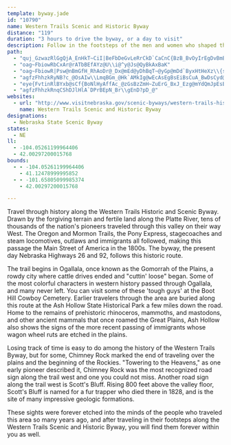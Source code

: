 ```yaml
---
template: byway.jade
id: "10790"
name: Western Trails Scenic and Historic Byway
distance: "119"
duration: "3 hours to drive the byway, or a day to visit"
description: Follow in the footsteps of the men and women who shaped the west as they traveled through the Platte River Valley along what is now the Western Scenic and Historic Byway.
path: 
  - "quj_GzwazRlGgQjA_EnHkT~CiI|BeFbDeGvLeRrCkD`CaCnC{BzB_BvOyIrEgDvBmBdbAgfA|AqBdCaE`DqHdBwFz^azAhCiLbAqFx@iHp@mIjByf@x@aNh@mFhDwSv@cJjPmhFRuH@oEKwgAoAekDD_@IsZYk_@Kuy@]i[BuHDgAT_Dn@gFr@yDlgAa{DhRgp@nC}KpHy\\bC{I|DmMjHwQhBkGPoAE]Hy@DmFY_oAHuMRiAj@kLr@iGrAaIxCoMhC_IpAgDdw@snBpJwVrB_GnCoJfBgHpMon@fDuMzByHzCuIfEcKhDqHfG{KxNyUx{DclGxEeIpP}WjDuGdAeD`AmEf@{DPmE[eeBB_Ef@}IpAaK`NiaAx@cEvAkFlJuVbBiDtDeFfAaAvJaHbB_B|CsE~A{Cxb@ebAdBeDfDyErCeD|DmD`DuBfIgEdMwHxBoBrIeH`FsEjMd_@`BnDbCbE~A|BrEbEbDlBlB|@rBl@dCd@|BT|CJ~ODxVSfDM~B_@rD}@rAa@hDkBzEuDxAyAvKoMtDaD~CqBlDyArCq@rC[|GKlD\\|D`AfDzAxIfF"
  - "oag~FbiowRbCxAr@rATbBEfAYz@U\\i@^y@Js@QyBkAxBaK"
  - "oag~FbiowR|Psw@nBmGfH_RhAoDr@_Dx@mEd@yDhBqT~@yGp@mDd`ByxHtHeXz\\{sAnOmo@xTw|@NQjHaYhR_w@`u@kwClBeGlCoH|yAqmDbEaL|AeFrHa[bg@_vBxBmHpFqNxBgH`H}Y~AmHh@aDnDcXn{@_rDxA}HbHib@x_AgvFnFiYdMmm@pBwMrJsr@rBqOtMqw@hAmFbCaJxAeE|bC_xGxDaLrnAavElOuk@b@yBfBkKn@gFj@mH\\kHJkMEakJIqbCh@}}@?qIs@wx@lf@?bB}@hAkA`L}LtOiSnmDkxEjI_LhCoE`CcGzAgGn@eERoB^yG?md@TejARoF~@yGlBeGxBmFvnAuuCdy@alBbXsn@p@aC~@uERyBNeD?sIY}lA^q}FFuDt@eLrB}L|G}V~@gEx@qEpGab@|M_gA|Jyf@xC}LjAcE~^ilA|ByGnBoE`HmNbB{Dh@qBTaBRkBDoCO}Ek@mD{A}DcBkCwGgEqQoJcO_Hcj@e[}EeC^_Cp@yCtAuDp@wAfAcBxIaLfDgF|AgDhBqFfJmb@fXmpA||@odEhb@upBbd@auBbG}WlTkcAbFuRlBmGvGyRrCsH|HuQ~KoTpq@iiAtE}IjRab@ht@o`Bjn@e`BhD}LrSiaAlCmKvn@_|AbCmEpHyIlCuD|AsCbDyHzAaFhAaFlHqd@b@uBbAmD|B_F`FiGjDsFrDyHvBgGn@uBvEmSlCyJbHwQb@sA`GqV`wBafJrCsMvFyY~DmQhQiu@tM_f@duBm~IhIe_@rk@mdCzBgOpH}[hSc{@rAyEhDwJ|AkF|z@iqDtKed@~CaMvCuQNyLKcTJgFp@cJ|AmHbBeFvAaDtA{BtOuPfDyCjLcLvDiCbHaEnPqN|DyDxByCpCkFrBcGdAmEj@gEr@gJDed@Awy@N_Fd@{E^_CfPwr@tyA}kG`Ogn@d_@_qAbzAgpF|`@{sA`a@c{Ada@gyAjm@owBtRip@xJy]fJ}]xUqz@bAkCnBgE`D_FdAoAbB_BdCaBpDqBrEsATE"
  - "agfzFhhzkRyNB?c_@OsAIw\\LmqBGm_@Hk`AMkIg@wEcAsEgBsEiBsCuA_BwDsCyd@wPgmA}b@yU}LmEqAgBW_EGwBJaE~@oHlDmNtH{B~AwBtByBpDoCxG}AbDiAbBoBlBgBrAml@x]}BLi@Co@Wy@q@}AgCYKu@?m|BrMcFx@eBj@{k@dRgEx@sHj@cEv@{CtAuDpCeK|LuHfGoFxDaH`GoQpX}Td^x@dBRpBJnd@?bb@XtJhB~Rb@lI?pH_@dTCtl@k@rHgF~d@e[xuCiDdb@wHjo@mD~b@aJly@u@|FwEvXkH|]cBdFsA`CeB~Be\\j^gDzDaR~UsAnBiAlBoAnDgArE[~BcAtNmFfo@cBjUa@`JsHdpDe@rIk@`GaBtL_CfKiB`G_`@~gAuArF]hBk@~ESxBO`GItyABxa@EnIIjFo@jKYxCcAdIcBtIoA`FoDfL}O~c@iC`J}@xF[~CO`EIr^C`l@HlSEpTH~^IbVoBvx@aBdf@mDdfBa@lF}@`H_AzDaLba@}@lC_B|D}yAhdDyBxGeArE}@nFu@jH]|IaApeBTbdDHdYI`y@Dp_ATptAI|{@Ofp@DzL"
  - "eye{FvtinRlBYxb@sCf{BoNlHyAffAc_@zGsBzZmH~ZuErG_BxJ_Ezg@mYdQmJpEsBbCy@nGyA|O_CvCq@lHgClFmCpMyHnb@sUfCeBlFuElDcE|CiEtBkDfBoDnBaFbBmFnB{HrAmIbAaK^sLDiQ?}rBHg_@Ge\\FcGHizBDqCNgCn@{Fn@sDpAyEbCgGd|AedDvHeOvy@s}Ah@eA~A_FbBcIh@_EN{CLuRC_lAJqN\\_Gx@oGbAyEjAyDfAgC~A}Ct@iAbD_Ebu@en@lEiErB{C~AeD|AyEt@mDNmAh@_GHoB?yFiBoyL|Di_CZ}UXghAL{EVeF|@kHXgBnAuFx@uCrAqD~AmDvC_FdDmEtZa^rNaRvPqVbSwZvo@k_AzDyGnBmEpBmGVeB\\gA|AsJj@iINsF?_g@Wgo@CwqDD{|@Ew`@HMJeCRuA`AsD|@kBh@{@hBcBjEgB"
  - "agfzFhhzkRnqCShDJlHlA`DPrBEpN_Br\\gEnD?pD_@"
websites: 
  - url: "http://www.visitnebraska.gov/scenic-byways/western-trails-historic-a-scenic-byway"
    name: Western Trails Scenic and Historic Byway
designations: 
  - Nebraska State Scenic Byway
states: 
  - NE
ll: 
  - -104.05261199964406
  - 42.00297200015768
bounds: 
  - - -104.05261199964406
    - 41.12478999995852
  - - -101.65805099985374
    - 42.00297200015768

---
```


<p>Travel through history along the Western Trails Historic and Scenic Byway. Drawn by the forgiving terrain and fertile land along the Platte River, tens of thousands of the nation's pioneers traveled through this valley on their way West. The Oregon and Mormon Trails, the Pony Express, stagecoaches and steam locomotives, outlaws and immigrants all followed, making this passage the Main Street of America in the 1800s. The byway, the present day Nebraska Highways 26 and 92, follows this historic route.</p>
<p>The trail begins in Ogallala, once known as the Gomorrah of the Plains, a rowdy city where cattle drives ended and "cuttin' loose" began. Some of the most colorful characters in western history passed through Ogallala, and many never left. You can visit some of these 'tough guys' at the Boot Hill Cowboy Cemetery. Earlier travelers through the area are buried along this route at the Ash Hollow State Historical Park a few miles down the road. Home to the remains of prehistoric rhinoceros, mammoths, and mastodons, and other ancient mammals that once roamed the Great Plains, Ash Hollow also shows the signs of the more recent passing of immigrants whose wagon wheel ruts are etched in the plains. </p>
<p>Losing track of time is easy to do among the history of the Western Trails Byway, but for some, Chimney Rock marked the end of traveling over the plains and the beginning of the Rockies. "Towering to the Heavens," as one early pioneer described it, Chimney Rock was the most recognized road sign along the trail west and one you could not miss. Another road sign along the trail west is Scott's Bluff. Rising 800 feet above the valley floor, Scott's Bluff is named for a fur trapper who died there in 1828, and is the site of many impressive geologic formations. </p>
<p>These sights were forever etched into the minds of the people who traveled this area so many years ago, and after traveling in their footsteps along the Western Trails Scenic and Historic Byway, you will find them forever within you as well.</p>